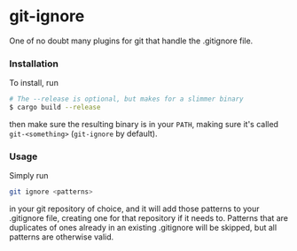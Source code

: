 # git-ignore

One of no doubt many plugins for git that handle the .gitignore file.

### Installation

To install, run

```sh
# The --release is optional, but makes for a slimmer binary
$ cargo build --release
``` 

then make sure the resulting binary is in your `PATH`, making sure it's 
called `git-<something>` (`git-ignore` by default).

### Usage

Simply run 

```sh
git ignore <patterns>
```

in your git repository of choice, and it will add those patterns to your 
.gitignore file, creating one for that repository if it needs to. Patterns that 
are duplicates of ones already in an existing .gitignore will be skipped, but
all patterns are otherwise valid.
